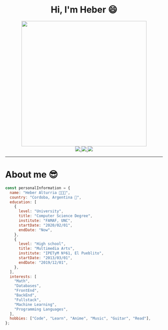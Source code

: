<h1 align="center">Hi, I'm Heber 😄</h1> 

<div id="git" align="center">
  <img src="https://user-images.githubusercontent.com/57133330/188281408-c67df9ee-fd1f-4b37-833b-f02848f1ce02.gif" width="400"/>
</div>

<div id="socialMedia" align="center">
  <a href="https://leetcode.com/Heber_Alturria/" alt="LeetCode logo">
    <img src="https://img.shields.io/badge/LeetCode-red?style=for-the-badge&logo=leetcode&logoColor=white" />
  </a>
  <a href="https://www.linkedin.com/in/heber-alturria/" alt="LinkedIn logo">
    <img src="https://img.shields.io/badge/LinkedIn-blue?logo=linkedin&logoColor=white&style=for-the-badge" />
  </a>
  <a href="mailto:heber.alturria.git@gmail.com" alt="Gmail logo">
    <img src="https://img.shields.io/badge/gmail-red?style=for-the-badge&logo=gmail&logoColor=white" />
  </a>
</div>

<hr />

# About me 😎

```javascript
const personalInformation = {
  name: "Heber Alturria 👨🏻‍💻",
  country: "Cordoba, Argentina 🧉",
  education: [
    {
      level: "University",
      title: "Computer Science Degree",
      institute: "FAMAF, UNC",
      startDate: "2020/02/01",
      endDate: "Now",
    },
    {
      level: "High school",
      title: "Multimedia Arts",
      institute: "IPETyM Nº61, El Pueblito",
      startDate: "2013/03/01",
      endDate: "2019/12/01",
    },
  ],
  interests: [
    "Math",
    "Databases",
    "FrontEnd",
    "BackEnd",
    "Fullstack",
    "Machine Learning",
    "Programming Languages",
  ],
  hobbies: ["Code", "Learn", "Anime", "Music", "Guitar", "Read"],
};
```
